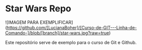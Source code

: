 # Star Wars Repo

![IMAGEM PARA EXEMPLIFICAR] (https://github.com/[LucianaBoher]/[Curso-de-GIT---Linha-de-Comando-]/blob/[branch]/star-wars.jpg?raw=true)

Este repositório serve de exemplo para o curso de Git e Github.
